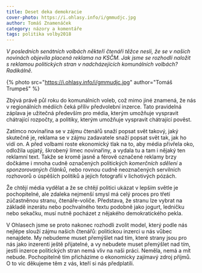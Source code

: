 ```yaml
---
title: Deset deka demokracie
cover-photo: https://i.ohlasy.info/i/gmmudjc.jpg
author: Tomáš Znamenáček
category: názory a komentáře
tags: politika volby2018
---
```


*V posledních senátních volbách někteří čtenáři těžce nesli, že se v našich novinách objevila placená reklama na KSČM. Jak jsme se rozhodli naložit s reklamou politických stran v nadcházejících komunálních volbách? Radikálně.*

{% photo src="https://i.ohlasy.info/i/gmmudjc.jpg" author="Tomáš Trumpeš" %}

Zbývá právě půl roku do komunálních voleb, což mimo jiné znamená, že nás v regionálních médiích čeká příliv předvolební inzerce. Tato pravidelná záplava je užitečná především pro média, kterým umožňuje vyspravit chátrající rozpočty, a politiky, kterým umožňuje vyspravit chátrající pověst.

Zatímco novinařina se v zájmu čtenářů snaží popsat svět takový, jaký skutečně je, reklama se v zájmu zadavatele snaží popsat svět tak, jak ho vidí on. A před volbami roste ekonomický tlak na to, aby média přivřela oko, odložila upjatý, škrobený límec novinařiny, a vydala tu a tam i nějaký ten reklamní text. Takže se kromě jasně a férově označené reklamy brzy dočkáme i mnoha cudně označených politických *komerčních sdělení* a *sponzorovaných článků*, nebo rovnou cudně neoznačených servilních rozhovorů o úspěších politiků a jejich fotografií v lichotivých pózách.

Že chtějí média vydělat a že se chtějí politici ukázat v lepším světle je pochopitelné, ale zdaleka nejmenší smysl má celý proces pro třetí zúčastněnou stranu, čtenáře-voliče. Představa, že stranu lze vybrat na základě inzerátu nebo pochvalného textu podobně jako jogurt, ledničku nebo sekačku, musí nutně pocházet z nějakého demokratického pekla.

V Ohlasech jsme se proto nakonec rozhodli zvolit model, který podle nás nejlépe slouží zájmu našich čtenářů: politickou inzerci u nás vůbec nenajdete. My nebudeme muset přemýšlet nad tím, které strany jsou pro nás jako inzerenti ještě přijatelné, a vy nebudete muset přemýšlet nad tím, jestli inzerce politických stran nemá vliv na naši práci. Neměla, nemá a mít nebude. Pochopitelně tím přicházíme o ekonomicky zajímavý zdroj příjmů. O to víc děkujeme těm z vás, kteří si nás předplatili.
